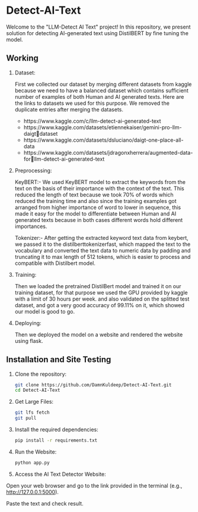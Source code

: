 # Detect-AI-Text
Welcome to the "LLM-Detect AI Text" project! In this repository, we present solution for detecting AI-generated text using DistilBERT by fine tuning the model.

## Working
1. Dataset:

   First we collected our dataset by merging different datasets from kaggle because we need to have a balanced dataset which contains sufficient number of examples of both Human and AI generated texts.
   Here are the links to datasets we used for this purpose. We removed the duplicate entries after merging the datasets.
   <ul>
     <li>https://www.kaggle.com/c/llm-detect-ai-generated-text</li>
     <li>https://www.kaggle.com/datasets/etiennekaiser/gemini-pro-llm-daigtdataset</li>
     <li>https://www.kaggle.com/datasets/dsluciano/daigt-one-place-all-data</li>
     <li>https://www.kaggle.com/datasets/jdragonxherrera/augmented-data-forllm-detect-ai-generated-text</li>
   </ul>


2. Preprocessing:

   KeyBERT:-
    We used KeyBERT model to extract the keywords from the text on the basis of their importance with the context of the text. This reduced the length of text because we took 70% of words which reduced the training time and also since the training examples got arranged from higher importance of word to lower in sequence, this made it easy for the model to differentiate between Human and AI generated texts because in both cases different words hold different importances.

   Tokenizer:-
    After getting the extracted keyword text data from keybert, we passed it to the distilberttokenizerfast, which mapped the text to the vocabulary and converted the text data to numeric data by padding and truncating it to max length of 512 tokens, which is easier to process and compatible with Distilbert model. 



3. Training:

   Then we loaded the pretrained DistilBert model and trained it on our training dataset, for that purpose we used the GPU provided by kaggle with a limit of 30 hours per week.
   and also validated on the splitted test dataset, and got a very good accuracy of 99.11% on it, which showed our model is good to go.

4. Deploying:

   Then we deployed the model on a website and rendered the website using flask.


## Installation and Site Testing

1. Clone the repository:
   ```sh
   git clone https://github.com/DamnKuldeep/Detect-AI-Text.git
   cd Detect-AI-Text
   ```

2. Get Large Files:
   ```sh
   git lfs fetch
   git pull
   ```

3. Install the required dependencies:
   ```sh
   pip install -r requirements.txt
   ```

4. Run the Website:
   ```sh
   python app.py
   ```

5. Access the AI Text Detector Website:
   
  Open your web browser and go to the link provided in the terminal (e.g., http://127.0.0.1:5000).

  Paste the text and check result.
